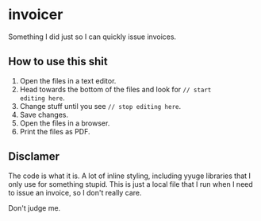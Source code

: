 # invoicer

Something I did just so I can quickly issue invoices.

## How to use this shit

1. Open the files in a text editor.
2. Head towards the bottom of the files and look for <code>// start editing here</code>.
3. Change stuff until you see <code>// stop editing here</code>.
4. Save changes.
5. Open the files in a browser.
6. Print the files as PDF.

## Disclamer

The code is what it is. A lot of inline styling, including yyuge libraries that I only use for something stupid. This is just a local file that I run when I need to issue an invoice, so I don't really care.

Don't judge me.